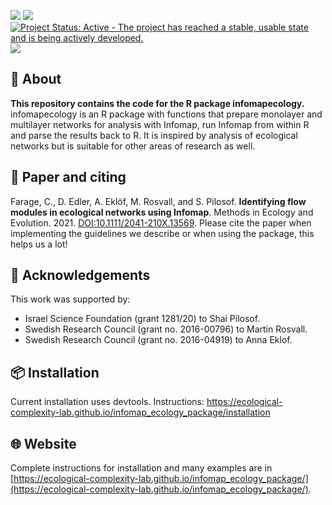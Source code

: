 <!-- 
library(badger)
badger::badge_doi(doi = "10.1111/2041-210X.13569", color = 'orange')
badger::badge_lifecycle(stage = 'stable', color = 'green')
badger::badge_repostatus(status = 'Active')
badger::badge_custom(x = 'devtools installation', y = 'v2.0', color = 'yellow')
-->


<!--
* Make sure Infomap’s basics fits the latest version
* Makes the packages in Installation are the dependencies
* Are installation instructions still correct? Try to follow them
* 
-->

[![](https://img.shields.io/badge/doi-10.1111/2041--210X.13569-orange.svg)](https://doi.org/10.1111/2041-210X.13569) [![](https://img.shields.io/badge/lifecycle-stable-green.svg)](https://lifecycle.r-lib.org/articles/stages.html#stable) [![Project Status: Active - The project has reached a stable, usable state and is being actively developed.](https://www.repostatus.org/badges/latest/active.svg)](https://www.repostatus.org/#active) ![](https://img.shields.io/badge/devtools%20installation-v2.0-yellow.svg)

## :wave: About
**This repository contains the code for the R package infomapecology.** infomapecology is an R package with functions that prepare monolayer and multilayer networks for analysis with Infomap, run Infomap from within R and parse the results back to R. It is inspired by analysis of ecological networks but is suitable for other areas of research as well.

## :page_facing_up: Paper and citing
Farage, C., D. Edler, A. Eklöf, M. Rosvall, and S. Pilosof. **Identifying flow modules in ecological networks using Infomap**. Methods in Ecology and Evolution. 2021. [DOI:10.1111/2041-210X.13569](https://onlinelibrary.wiley.com/doi/10.1111/2041-210X.13569). Please cite the paper when implementing the guidelines we describe or when using the package, this helps us a lot!


## :green_heart: Acknowledgements
This work was supported by:
* Israel Science Foundation (grant 1281/20) to Shai Pilosof.
* Swedish Research Council (grant no. 2016-00796) to Martin Rosvall.
* Swedish Research Council (grant no. 2016-04919) to Anna Eklof.

## :package: Installation
Current installation uses devtools. Instructions: https://ecological-complexity-lab.github.io/infomap_ecology_package/installation


## :globe_with_meridians: Website
Complete instructions for installation and many examples are in [https://ecological-complexity-lab.github.io/infomap_ecology_package/](https://ecological-complexity-lab.github.io/infomap_ecology_package/).
